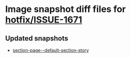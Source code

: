 # Image snapshot diff files for [hotfix/ISSUE-1671](https://github.com/brightsitesconsulting/indy100-pwamp/pull/391)

## Updated snapshots
- [section-page--default-section-story](./section-page--default-section-story)
